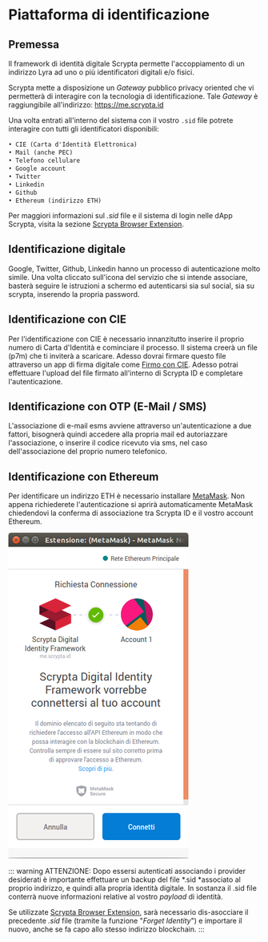 # Piattaforma di identificazione 

## Premessa

Il framework di identità digitale Scrypta permette l'accoppiamento di un indirizzo Lyra ad uno o più identificatori digitali e/o fisici.

Scrypta mette a disposizione un *Gateway* pubblico privacy oriented che vi permetterà di interagire con la tecnologia di identificazione. Tale *Gateway* è raggiungibile all'indirizzo: https://me.scrypta.id

Una volta entrati all'interno del sistema con il vostro `.sid` file potrete interagire con tutti gli identificatori disponibili:

    • CIE (Carta d'Identità Elettronica)
    • Mail (anche PEC)
    • Telefono cellulare
    • Google account
    • Twitter
    • Linkedin
    • Github
    • Ethereum (indirizzo ETH)

Per maggiori informazioni sul *.sid* file e il sistema di login nelle dApp Scrypta, visita la sezione [Scrypta Browser Extension](../dapps/extension-browser.md).

## Identificazione digitale

Google, Twitter, Github, Linkedin hanno un processo di autenticazione molto simile. Una volta cliccato sull'icona del servizio che si intende associare, basterà seguire le istruzioni a schermo ed autenticarsi sia sul social, sia su scrypta, inserendo la propria password.

## Identificazione con CIE

Per l'identificazione con CIE è necessario innanzitutto inserire il proprio numero di Carta d'Identità e cominciare il processo. Il sistema creerà un file (p7m) che ti inviterà a scaricare. Adesso dovrai firmare questo file attraverso un app di firma digitale come [Firmo con CIE](https://www.firmoconcie.it/). Adesso potrai  effettuare l'upload del file firmato all'interno di Scrypta ID e completare l'autenticazione.

## Identificazione con OTP (E-Mail / SMS)
L'associazione di e-mail esms avviene attraverso un'autenticazione a due fattori, bisognerà quindi accedere alla propria mail ed autoriazzare l'associazione, o inserire il codice ricevuto via sms, nel caso dell'associazione del proprio numero telefonico.

## Identificazione con Ethereum

Per identificare un indirizzo ETH è necessario installare [MetaMask](https://metamask.io/).
Non appena richiederete l'autenticazione  si aprirà automaticamente MetaMask chiedendovi la conferma di associazione tra Scrypta ID e il vostro account Ethereum.

![Metamask](../.vuepress/public/assets/scryptaid/metamask.png)


::: warning ATTENZIONE:
Dopo essersi autenticati associando i provider desiderati è importante effettuare un backup del file *.sid *associato al proprio indirizzo, e quindi alla propria identità digitale.
In sostanza il .sid file conterrà nuove informazioni relative al vostro *payload* di identità. 

Se utilizzate [Scrypta Browser Extension](https://id.scryptachain.org/), sarà necessario dis-asocciare il precedente *.sid* file (tramite la funzione "*Forget Identity*") e importare il nuovo, anche se fa capo allo stesso indirizzo blockchain.
:::